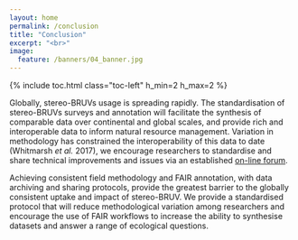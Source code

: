 ```yaml
---
layout: home
permalink: /conclusion
title: "Conclusion"
excerpt: "<br>"
image:
  feature: /banners/04_banner.jpg
---
```

{% include toc.html class="toc-left" h_min=2 h_max=2 %}

Globally, stereo-BRUVs usage is spreading rapidly. The standardisation of stereo-BRUVs surveys and annotation will facilitate the synthesis of comparable data over continental and global scales, and provide rich and interoperable data to inform natural resource management. Variation in methodology has constrained the interoperability of this data to date (Whitmarsh _et al._ 2017), we encourage researchers to standardise and share technical improvements and issues via an established [on-line forum](https://groups.google.com/forum/#!forum/stereo-bruv-ruv-and-dov).

Achieving consistent field methodology and FAIR annotation, with data archiving and sharing protocols, provide the greatest barrier to the globally consistent uptake and impact of stereo-BRUV. We provide a standardised protocol that will reduce methodological variation among researchers and encourage the use of FAIR workflows to increase the ability to synthesise datasets and answer a range of ecological questions.